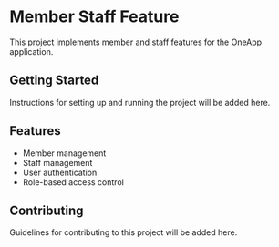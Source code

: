 # Member Staff Feature

This project implements member and staff features for the OneApp application.

## Getting Started

Instructions for setting up and running the project will be added here.

## Features

- Member management
- Staff management
- User authentication
- Role-based access control

## Contributing

Guidelines for contributing to this project will be added here.
